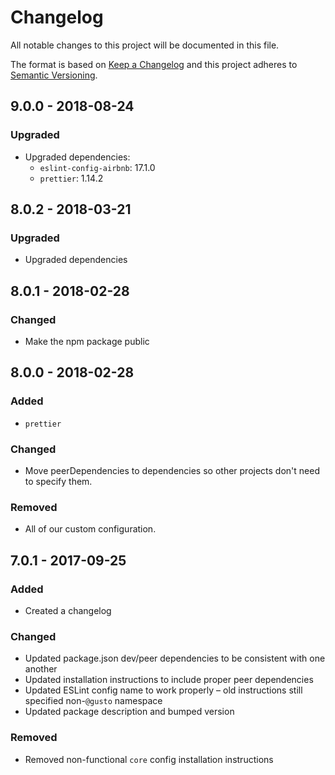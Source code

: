 # Changelog

All notable changes to this project will be documented in this file.

The format is based on [Keep a Changelog](http://keepachangelog.com/en/1.0.0/)
and this project adheres to [Semantic Versioning](http://semver.org/spec/v2.0.0.html).

## 9.0.0 - 2018-08-24

### Upgraded

* Upgraded dependencies:
  - `eslint-config-airbnb`: 17.1.0
  - `prettier`: 1.14.2

## 8.0.2 - 2018-03-21

### Upgraded

* Upgraded dependencies

## 8.0.1 - 2018-02-28

### Changed

* Make the npm package public

## 8.0.0 - 2018-02-28

### Added

* `prettier`

### Changed

* Move peerDependencies to dependencies so other projects don't need to specify them.

### Removed

* All of our custom configuration.

## 7.0.1 - 2017-09-25

### Added

* Created a changelog

### Changed

* Updated package.json dev/peer dependencies to be consistent with one another
* Updated installation instructions to include proper peer dependencies
* Updated ESLint config name to work properly – old instructions still specified non-`@gusto` namespace
* Updated package description and bumped version

### Removed

* Removed non-functional `core` config installation instructions
